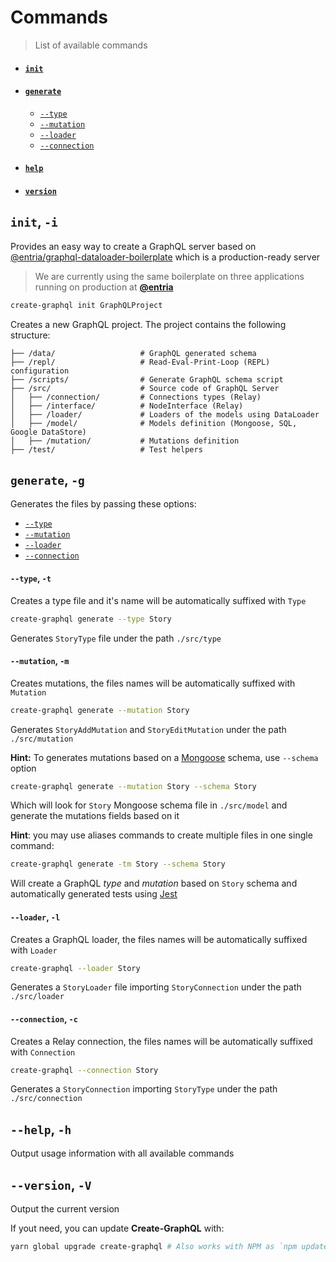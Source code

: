 # Commands
> List of available commands

- #### **[`init`](#init--i)**
- #### **[`generate`](#generate--g)**
  - [`--type`](#--type--t)
  - [`--mutation`](#--mutation--m)
  - [`--loader`](#--loader--l)
  - [`--connection`](#--connection--c)
- #### **[`help`](#--help--h)**
- #### **[`version`](#--version--V)**

## `init`, `-i`
Provides an easy way to create a GraphQL server based on [@entria/graphql-dataloader-boilerplate](https://github.com/entria/graphql-dataloader-boilerplate) which is a production-ready server

> We are currently using the same boilerplate on three applications running on production at **[@entria](https://github.com/entria)**

```sh
create-graphql init GraphQLProject
```
Creates a new GraphQL project. The project contains the following structure:
```
├── /data/                   # GraphQL generated schema
├── /repl/                   # Read-Eval-Print-Loop (REPL) configuration
├── /scripts/                # Generate GraphQL schema script
├── /src/                    # Source code of GraphQL Server
│   ├── /connection/         # Connections types (Relay)
│   ├── /interface/          # NodeInterface (Relay)
│   ├── /loader/             # Loaders of the models using DataLoader
│   ├── /model/              # Models definition (Mongoose, SQL, Google DataStore)
│   ├── /mutation/           # Mutations definition
├── /test/                   # Test helpers
```

## `generate`, `-g`
Generates the files by passing these options:

- [`--type`](#--type--t)
- [`--mutation`](#--mutation--m)
- [`--loader`](#--loader--l)
- [`--connection`](#--connection--c)

#### `--type`, `-t`
Creates a type file and it's name will be automatically suffixed with `Type`

```sh
create-graphql generate --type Story
```

Generates `StoryType` file under the path `./src/type`

#### `--mutation`, `-m`
Creates mutations, the files names will be automatically suffixed with `Mutation`

```sh
create-graphql generate --mutation Story
```
Generates `StoryAddMutation` and `StoryEditMutation` under the path `./src/mutation`

**Hint:** To generates mutations based on a [Mongoose](https://github.com/Automattic/mongoose) schema, use `--schema` option

```sh
create-graphql generate --mutation Story --schema Story
```

Which will look for `Story` Mongoose schema file in `./src/model` and generate the mutations fields based on it

**Hint**: you may use aliases commands to create multiple files in one single command:
```sh
create-graphql generate -tm Story --schema Story
```
Will create a GraphQL *type* and *mutation* based on `Story` schema and automatically generated tests using [Jest](https://github.com/facebook/jest)

#### `--loader`, `-l`
Creates a GraphQL loader, the files names will be automatically suffixed with `Loader`

```sh
create-graphql --loader Story
```

Generates a `StoryLoader` file importing `StoryConnection` under the path `./src/loader`

#### `--connection`, `-c`
Creates a Relay connection, the files names will be automatically suffixed with `Connection`

```sh
create-graphql --connection Story
```

Generates a `StoryConnection` importing `StoryType` under the path `./src/connection`

## `--help`, `-h`
Output usage information with all available commands

## `--version`, `-V`
Output the current version

If yout need, you can update **Create-GraphQL** with:
```sh
yarn global upgrade create-graphql # Also works with NPM as `npm update --global create-graphql`
```
